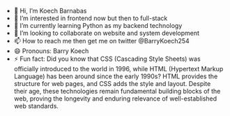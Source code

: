 - 👋 Hi, I’m Koech Barnabas
- 👀 I’m interested in frontend now but then to full-stack
- 🌱 I’m currently learning Python as my backend technology
- 💞️ I’m looking to collaborate on website and system development
- 📫 How to reach me then get me on twitter @BarryKoech254
- 😄 Pronouns: Barry Koech
- ⚡ Fun fact: Did you know that CSS (Cascading Style Sheets) was officially introduced to the world in 1996, while HTML (Hypertext Markup Language) has been around since the early 1990s? HTML provides the structure for web pages, and CSS adds the style and layout. Despite their age, these technologies remain fundamental building blocks of the web, proving the longevity and enduring relevance of well-established web standards.

<!---
Barry-Koech254/Barry-Koech254 is a ✨ special ✨ repository because its `README.md` (this file) appears on your GitHub profile.
You can click the Preview link to take a look at your changes.
--->
